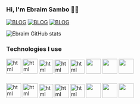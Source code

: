 
### Hi, I'm Ebraim Sambo 🤚🏼


[![BLOG](https://img.shields.io/badge/Facebook-1877F2?style=for-the-badge&logo=facebook&logoColor=white)](https://www.facebook.com/profile.php?id=100083712730969)
[![BLOG](https://img.shields.io/badge/Instagram-E4405F?style=for-the-badge&logo=instagram&logoColor=white)](https://twitter.com/ebraimsambo)
[![BLOG](https://img.shields.io/badge/Twitter-1DA1F2?style=for-the-badge&logo=twitter&logoColor=white)](https://twitter.com/ebraimsambo)


![Ebraim GitHub stats](https://github-readme-stats.vercel.app/api?username=Ebraimsambo&show_icons=true&theme=dracula)


### Technologies I use

<div style="display: inline_block">
  <img alt="html" style="height: 40px" src="https://cdn.jsdelivr.net/gh/devicons/devicon@latest/icons/html5/html5-original-wordmark.svg" />
<img alt="html" style="height: 40px" src="https://cdn.jsdelivr.net/gh/devicons/devicon@latest/icons/css3/css3-original-wordmark.svg" />
<img alt="html" style="height: 38px" src="https://cdn.jsdelivr.net/gh/devicons/devicon@latest/icons/javascript/javascript-original.svg" />
<img alt="html" style="height: 38px" src="https://cdn.jsdelivr.net/gh/devicons/devicon@latest/icons/php/php-original.svg" />


<img alt="html" style="height: 38px" src="https://cdn.jsdelivr.net/gh/devicons/devicon@latest/icons/sass/sass-original.svg" />
<img style="height: 40px"  src="https://cdn.jsdelivr.net/gh/devicons/devicon@latest/icons/adonisjs/adonisjs-original.svg"/>
<img style="height: 40px"  src="https://cdn.jsdelivr.net/gh/devicons/devicon@latest/icons/typescript/typescript-original.svg"/>
<img style="height: 40px"  src="https://cdn.jsdelivr.net/gh/devicons/devicon@latest/icons/nextjs/nextjs-original.svg"/>
</div>

###
<div style="display: inline_block">
  <img alt="html" style="height: 40px" src="https://cdn.jsdelivr.net/gh/devicons/devicon@latest/icons/react/react-original.svg" />
<img alt="html" style="height: 40px" src="https://cdn.jsdelivr.net/gh/devicons/devicon@latest/icons/laravel/laravel-original.svg" />
<img alt="html" style="height: 38px" src="https://cdn.jsdelivr.net/gh/devicons/devicon@latest/icons/nodejs/nodejs-original.svg" />
<img alt="html" style="height: 38px" src="https://cdn.jsdelivr.net/gh/devicons/devicon@latest/icons/express/express-original.svg" />


<img alt="html" style="height: 38px" src="https://cdn.jsdelivr.net/gh/devicons/devicon@latest/icons/csharp/csharp-original.svg" />
<img style="height: 40px"  src="https://cdn.jsdelivr.net/gh/devicons/devicon@latest/icons/rails/rails-plain-wordmark.svg"/>
<img style="height: 40px"  src="https://cdn.jsdelivr.net/gh/devicons/devicon@latest/icons/nestjs/nestjs-original.svg"/>
<img style="height: 40px"  src="https://cdn.jsdelivr.net/gh/devicons/devicon@latest/icons/ruby/ruby-original-wordmark.svg"/>
</div>
